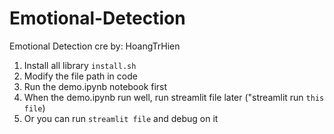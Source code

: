 # Emotional-Detection
Emotional Detection
cre by: HoangTrHien

1. Install all library `install.sh`
2. Modify the file path in code
3. Run the demo.ipynb notebook first
4. When the demo.ipynb run well, run streamlit file later ("streamlit run `this file`)
5. Or you can run `streamlit file` and debug on it 

